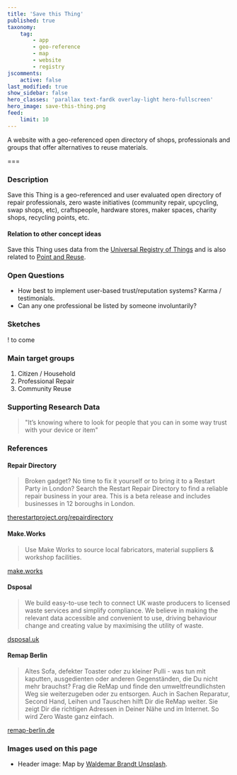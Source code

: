 ```yaml
---
title: 'Save this Thing'
published: true
taxonomy:
    tag:
        - app
        - geo-reference
        - map
        - website
        - registry
jscomments:
    active: false
last_modified: true
show_sidebar: false
hero_classes: 'parallax text-fardk overlay-light hero-fullscreen'
hero_image: save-this-thing.png
feed:
    limit: 10
---
```


A website with a geo-referenced open directory of shops, professionals and groups that offer alternatives to reuse materials.

===

### Description

Save this Thing is a geo-referenced and user evaluated open directory of repair professionals, zero waste initiatives (community repair, upcycling, swap shops, etc), craftspeople, hardware stores, maker spaces, charity shops, recycling points, etc.

#### Relation to other concept ideas

Save this Thing uses data from the [Universal Registry of Things](../universal-registry-things) and is also related to [Point and Reuse](../pont-reuse).

### Open Questions

- How best to implement user-based trust/reputation systems? Karma / testimonials.
- Can any one professional be listed by someone involuntarily?

### Sketches

! to come

### Main target groups

1. Citizen / Household
1. Professional Repair
1. Community Reuse

### Supporting Research Data

> "It’s knowing where to look for people that you can in some way trust with your device or item"

### References

#### Repair Directory

> Broken gadget? No time to fix it yourself or to bring it to a Restart Party in London? Search the Restart Repair Directory to find a reliable repair business in your area. This is a beta release and includes businesses in 12 boroughs in London.

[therestartproject.org/repairdirectory](https://therestartproject.org/repairdirectory/)

#### Make.Works

> Use Make Works to source local fabricators, material suppliers & workshop facilities.

[make.works](https://make.works/)

#### Dsposal

> We build easy-to-use tech to connect UK waste producers to licensed waste services and simplify compliance. We believe in making the relevant data accessible and convenient to use, driving behaviour change and creating value by maximising the utility of waste.

[dsposal.uk](https://dsposal.uk/)

#### Remap Berlin

> Altes Sofa, defekter Toaster oder zu kleiner Pulli - was tun mit kaputten, ausgedienten oder anderen Gegenständen, die Du nicht mehr brauchst? Frag die ReMap und finde den umweltfreundlichsten Weg sie weiterzugeben oder zu entsorgen. Auch in Sachen Reparatur, Second Hand, Leihen und Tauschen hilft Dir die ReMap weiter. Sie zeigt Dir die richtigen Adressen in Deiner Nähe und im Internet. So wird Zero Waste ganz einfach.

[remap-berlin.de](https://www.remap-berlin.de/)

### Images used on this page

* Header image: Map by [Waldemar Brandt Unsplash](https://unsplash.com/photos/aHZF4sz0YNw).
